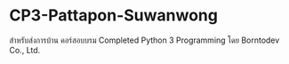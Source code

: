 # CP3-Pattapon-Suwanwong
สำหรับส่งการบ้าน คอร์สอบบรม Completed Python 3 Programming โดย Borntodev Co., Ltd.
